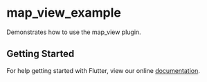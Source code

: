 # map_view_example

Demonstrates how to use the map_view plugin.

## Getting Started

For help getting started with Flutter, view our online
[documentation](http://flutter.io/).
